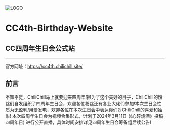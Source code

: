 ![LOGO](https://cc4th.chilichill.site/img/logo.png "LOGO")
# CC4th-Birthday-Website
## CC四周年生日会公式站
---
官方网址：https://cc4th.chilichill.site/

## __前言__
不知不觉，ChiliChill马上就要迎来四周年啦!为了这个美好的日子，ChiliChill的粉丝们自发组织了四周年生日会，欢迎各位粉丝还有各业大佬们参加!本次生日会性质为无盈利/用爱发电，欢迎各位在本次生日会中表达你们对ChiliChill的喜爱和抽象!
本次四周年生日会为视频合集形式，计划于2024年3月11日 (《心碎烧酒》投稿四周年日) 进行公开直播，具体时间安排详见四周年生日会筹备组后续公告!

